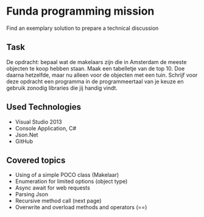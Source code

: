 # Funda programming mission

Find an exemplary solution to prepare a technical discussion

## Task

De opdracht: bepaal wat de makelaars zijn die in Amsterdam de meeste objecten te koop hebben staan. 
Maak een tabelletje van de top 10. Doe daarna hetzelfde, maar nu alleen voor de objecten met een tuin. 
Schrijf voor deze opdracht een programma in de programmeertaal van je keuze en gebruik zonodig libraries die jij handig vindt.

## Used Technologies

* Visual Studio 2013
* Console Application, C#
* Json.Net
* GitHub

## Covered topics

* Using of a simple POCO class (Makelaar)
* Enumeration for limited options (object type)
* Async await for web requests
* Parsing Json 
* Recursive method call (next page)
* Overwrite and overload methods and operators (==)